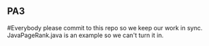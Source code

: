 ## PA3
#Everybody please commit to this repo so we keep our work in sync. JavaPageRank.java is an example so we can't turn it in.
